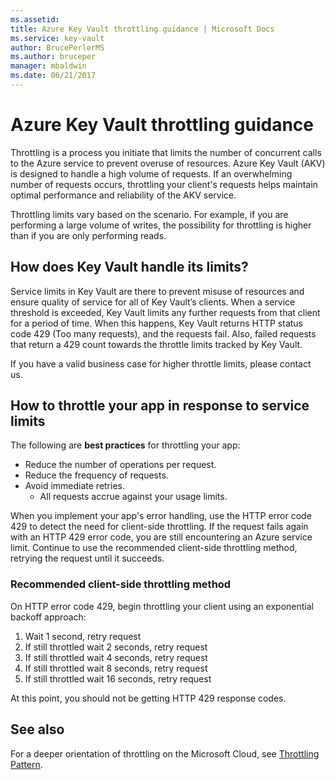 ```yaml
---
ms.assetid: 
title: Azure Key Vault throttling guidance | Microsoft Docs
ms.service: key-vault
author: BrucePerlerMS
ms.author: bruceper
manager: mbaldwin
ms.date: 06/21/2017
---
```

# Azure Key Vault throttling guidance

Throttling is a process you initiate that limits the number of concurrent calls to the Azure service to prevent overuse of resources. Azure Key Vault (AKV) is designed to handle a high volume of requests. If an overwhelming number of requests occurs, throttling your client's requests helps maintain optimal performance and reliability of the AKV service.

Throttling limits vary based on the scenario. For example, if you are performing a large volume of writes, the possibility for throttling is higher than if you are only performing reads.

## How does Key Vault handle its limits?

Service limits in Key Vault are there to prevent misuse of resources and ensure quality of service for all of Key Vault’s clients. When a service threshold is exceeded, Key Vault limits any further requests from that client for a period of time. When this happens, Key Vault returns HTTP status code 429 (Too many requests), and the requests fail. Also, failed requests that return a 429 count towards the throttle limits tracked by Key Vault. 

If you have a valid business case for higher throttle limits, please contact us.


## How to throttle your app in response to service limits

The following are **best practices** for throttling your app:
- Reduce the number of operations per request.
- Reduce the frequency of requests.
- Avoid immediate retries. 
    - All requests accrue against your usage limits.

When you implement your app's error handling, use the HTTP error code 429 to detect the need for client-side throttling. If the request fails again with an HTTP 429 error code, you are still encountering an Azure service limit. Continue to use the recommended client-side throttling method, retrying the request until it succeeds.

### Recommended client-side throttling method

On HTTP error code 429, begin throttling your client using an exponential backoff approach:

1. Wait 1 second, retry request
2. If still throttled wait 2 seconds, retry request
3. If still throttled wait 4 seconds, retry request
4. If still throttled wait 8 seconds, retry request
5. If still throttled wait 16 seconds, retry request

At this point, you should not be getting HTTP 429 response codes.

## See also

For a deeper orientation of throttling on the Microsoft Cloud, see [Throttling Pattern](https://docs.microsoft.com/azure/architecture/patterns/throttling).

